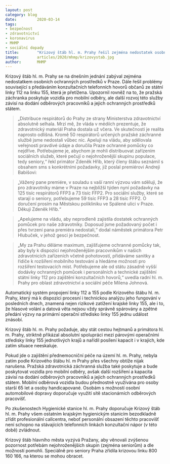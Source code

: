 ```yaml
---
layout: post
category: blog
date:         2020-03-14
tags:         
- bezpečnost 
- zdravotnictví 
- koronavirus 
- MHMP
- sociální dopady
title:        "Krizový štáb hl. m. Prahy řešil zejména nedostatek osobních ochranných prostředků"
image: 	      articles/2020/mhmp/krizovystab.jpg
author:       MHMP
---
```


Krizový štáb hl. m. Prahy se na dnešním jednání zabýval zejména nedostatkem osobních ochranných prostředků v Praze. Dále řešil problémy související s předáváním konzultačních telefonních hovorů občanů ze státní linky 112 na linku 155, která je přetížena. Upozornil rovněž na to, že pražská záchranka poskytuje vozidla pro mobilní odběry, ale další rozvoj této služby závisí na dodání odběrových pracovníků a jejich ochranných prostředků státem.

> „Distribuce respirátorů do Prahy ze strany Ministerstva zdravotnictví absolutně selhala. Mrzí mě, že vláda v médiích prezentuje, že zdravotnický materiál Praha dostala už včera.  Ve skutečnosti je realita naprosto odlišná. Kromě 50 respirátorů určených pražské záchranné službě jsme nedostali vůbec nic. Apeluji na vládu, aby sdělovala veřejnosti pravdivé údaje a doručila Praze ochranné pomůcky co nejdříve. Potřebujeme je, abychom je mohli distribuovat zařízením sociálních služeb, které pečují o nejohroženější skupinu populace, tedy seniory,“ řekl primátor Zdeněk Hřib, který členy štábu seznámil s obsahem sms s konkrétními požadavky, již poslal premiérovi Andreji Babišovi:

> „Vážený pane premiére, v souladu s vaší ranní výzvou vám sděluji, že pro zdravotníky máme v Praze na nejbližší týden nyní požadavky na 125 tisíc respirátorů FFP3 a 73 tisíc FFP2. Pro sociální služby, které se starají o seniory, potřebujeme 59 tisíc FFP3 a 28 tisíc FFP2. O doručení prosím na Městskou polikliniku ve Spálené ulici v Praze. Děkuji Zdeněk Hřib.“

> „Apelujeme na vládu, aby neprodleně zajistila dostatek ochranných pomůcek pro naše zdravotníky. Doposud jsme požadovaný počet i přes tvrzení pana premiéra nedostali,“ dodal náměstek primátora Petr Hlubuček, v jehož gesci je bezpečnost.

> „My za Prahu děláme maximum, zajišťujeme ochranné pomůcky tak, aby byly k dispozici nejohroženějším pracovníkům v našich zdravotnicích zařízeních včetně pohotovostí, přidáváme sanitky a řidiče k rozšíření mobilního testování a hledáme možnosti pro rozšíření testovacích míst. Potřebujeme ale od státu zásadně vyšší dodávky ochranných pomůcek i personálních a technické zajištění státní linky 112 pro zajištění konzultačních hovorů,“ uvedla radní hl. m. Prahy pro oblast zdravotnictví a sociální péče Milena Johnová.   

Automatický systém propojení linky 112 a 155 podle Krizového štábu hl. m. Prahy, který má  k dispozici procesní i technickou analýzu jeho fungování v posledních dnech, znamená nejen rizikové zatížení krajské linky 155, ale i to, že hlasové volání a datová věta nejsou vždy správně spárovány a zpětné předání výzvy na primární operační středisko linky 155 jednu událost znásobí. 

Krizový štáb hl. m. Prahy požaduje, aby stát cestou hejtmanů a primátora hl. m. Prahy, striktně přikázal absolutní spolupráci mezi párovými operačními středisky linky 155 jednotlivých krajů a nařídil posílení kapacit i v krajích, kde zatím situace neeskaluje.

Pokud jde o zajištění přednemocniční péče na území hl. m. Prahy, nebyla zatím podle Krizového štábu hl. m Prahy přes všechny obtíže nijak narušena. Pražská zdravotnická záchranná služba také poskytuje a bude poskytovat vozidla pro mobilní odběry, avšak další rozšíření a kapacita závisí na dodání odběrových pracovníků a jejich ochranných prostředků státem. Mobilní odběrová vozidla budou přednostně využívána pro osoby starší 65 let a osoby handicapované. Osobám s možností osobní automobilové dopravy doporučuje využití sítě stacionárních odběrových pracovišť.

Po zkušenostech Hygienické stanice hl. m. Prahy doporučuje Krizový štáb hl. m. Prahy všem ostatním krajským hygienickým stanicím bezodkladně zřídit profesionální callcentra, neboť personální obsazení těchto pracovišť není schopno na stávajících telefonních linkách konzultační nápor (v této době) zvládnout.

Krizový štáb hlavního města vyzývá Pražany, aby věnovali zvýšenou pozornost potřebám nejohroženějších skupin (zejména seniorům) a dle možností pomohli. Speciálně pro seniory Praha zřídila krizovou linku 800 160 166, na kterou se mohou obracet.
